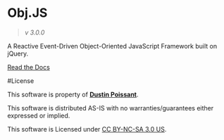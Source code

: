 # Obj.JS

> *v 3.0.0*

A Reactive Event-Driven Object-Oriented JavaScript Framework built on jQuery.

[Read the Docs](http://dustinpoissant.github.io/ObjJS/)

#License

This software is property of [**Dustin Poissant**](http://github.com/dustinpoissant).

This software is distributed AS-IS with no warranties/guarantees either expressed or implied.

This software is Licensed under [CC BY-NC-SA 3.0 US](https://creativecommons.org/licenses/by-nc-sa/3.0/us/).

